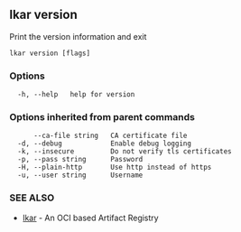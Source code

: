 ## lkar version

Print the version information and exit

```
lkar version [flags]
```

### Options

```
  -h, --help   help for version
```

### Options inherited from parent commands

```
      --ca-file string   CA certificate file
  -d, --debug            Enable debug logging
  -k, --insecure         Do not verify tls certificates
  -p, --pass string      Password
  -H, --plain-http       Use http instead of https
  -u, --user string      Username
```

### SEE ALSO

* [lkar](lkar.md)	 - An OCI based Artifact Registry

